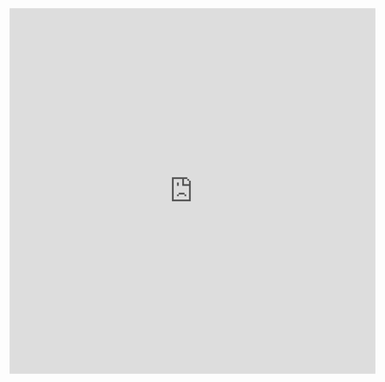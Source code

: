 <a href="https://badrishvili.com"><iframe width="640" height="640" src="https://cybermap.kaspersky.com/en/widget/dynamic/dark" frameborder="0"><img src="https://gist.githubusercontent.com/greycr0w/9109255702e1319a7dfc1c89447f944b/raw/c86c5cb4d88336b8e3ff6344e26ee9e329ac9d0d/greycr0w.svg" width="60%" height="60%"></a>

